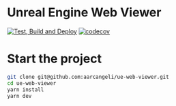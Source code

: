 # Unreal Engine Web Viewer

[![Test, Build and Deploy](https://github.com/aarcangeli/ue-web-viewer/actions/workflows/deploy.yml/badge.svg?branch=main)](https://github.com/aarcangeli/ue-web-viewer/actions/workflows/deploy.yml?query=branch%3Amain)
[![codecov](https://codecov.io/gh/aarcangeli/ue-web-viewer/graph/badge.svg?token=P1hMikF7G4)](https://codecov.io/gh/aarcangeli/ue-web-viewer)

# Start the project

```bash
git clone git@github.com:aarcangeli/ue-web-viewer.git
cd ue-web-viewer
yarn install
yarn dev
```
